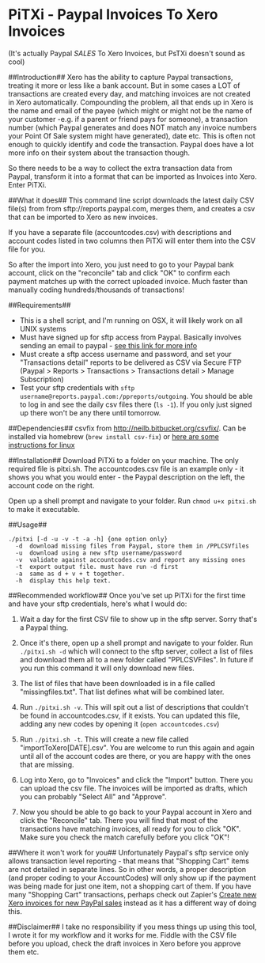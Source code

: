# PiTXi - Paypal Invoices To Xero Invoices #
(It's actually Paypal _SALES_ To Xero Invoices, but PsTXi doesn't sound as cool)

##Introduction##
Xero has the ability to capture Paypal transactions, treating it more or less like a bank account. But in some cases a LOT of transactions are created every day, and matching invoices are not created in Xero automatically. Compounding the problem, all that ends up in Xero is the name and email of the payee (which might or might not be the name of your customer -e.g. if a parent or friend pays for someone), a transaction number (which Paypal generates and does NOT match any invoice numbers your Point Of Sale system might have generated), date etc. This is often not enough to quickly identify and code the transaction. Paypal does have a lot more info on their system about the transaction though.

So there needs to be a way to collect the extra transaction data from Paypal, transform it into a format that can be imported as Invoices into Xero. Enter PiTXi.

##What it does##
This command line script downloads the latest daily CSV file(s) from from sftp://reports.paypal.com, merges them, and creates a csv that can be imported to Xero as new invoices.

If you have a separate file (accountcodes.csv) with descriptions and account codes listed in two columns then PiTXi will enter them into the CSV file for you. 

So after the import into Xero, you just need to go to your Paypal bank account, click on the "reconcile" tab and click "OK" to confirm each payment matches up with the correct uploaded invoice. Much faster than manually coding hundreds/thousands of transactions!

##Requirements##
* This is a shell script, and I'm running on OSX, it will likely work on all UNIX systems
* Must have signed up for sftp access from Paypal. Basically involves sending an email to paypal - [see this link for more info](https://www.paypalobjects.com/webstatic/en_US/developer/docs/pdf/PP_LRD_SecureFTP.pdf)
* Must create a sftp access username and password, and set your "Transactions detail" reports to be delivered as CSV via Secure FTP (Paypal > Reports > Transactions > Transactions detail > Manage Subscription)
* Test your sftp credentials with `sftp username@reports.paypal.com:/ppreports/outgoing`. You should be able to log in and see the daily csv files there (`ls -1`). If you only just signed up there won't be any there until tomorrow.


##Dependencies##
csvfix from http://neilb.bitbucket.org/csvfix/. Can be installed via homebrew (`brew install csv-fix`) or [here are some instructions for linux](http://www.interesting2me.com/install-csvfix-ubuntu/)

##Installation##
Download PiTXi to a folder on your machine. The only required file is pitxi.sh. The accountcodes.csv file is an example only - it shows you what you would enter - the Paypal description on the left, the account code on the right.

Open up a shell prompt and navigate to your folder. Run `chmod u+x pitxi.sh` to make it executable.

##Usage##
```
./pitxi [-d -u -v -t -a -h] {one option only}
  -d  download missing files from Paypal, store them in /PPLCSVfiles
  -u  download using a new sftp username/password
  -v  validate against accountcodes.csv and report any missing ones
  -t  export output file. must have run -d first
  -a  same as d + v + t together.
  -h  display this help text.
```

##Recommended workflow##
Once you've set up PiTXi for the first time and have your sftp credentials, here's what I would do:

1.  Wait a day for the first CSV file to show up in the sftp server. Sorry that's a Paypal thing.

2.  Once it's there, open up a shell prompt and navigate to your folder. Run `./pitxi.sh -d` which will connect to the sftp server, collect a list of files and download them all to a new folder called "PPLCSVFiles". In future if you run this command it will only download new files.

3.  The list of files that have been downloaded is in a file called "missingfiles.txt". That list defines what will be combined later.

4.  Run `./pitxi.sh -v`. This will spit out a list of descriptions that couldn't be found in accountcodes.csv, if it exists. You can updated this file, adding any new codes by opening it (`open accountcodes.csv`)

5.  Run `./pitxi.sh -t`. This will create a new file called "importToXero[DATE].csv". You are welcome to run this again and again until all of the account codes are there, or you are happy with the ones that are missing.

6.  Log into Xero, go to "Invoices" and click the "Import" button. There you can upload the csv file. The invoices will be imported as drafts, which you can probably "Select All" and "Approve".

7.  Now you should be able to go back to your Paypal account in Xero and click the "Reconcile" tab. There you will find that most of the transactions have matching invoices, all ready for you to click "OK". Make sure you check the match carefully before you click "OK"!

##Where it won't work for you##
Unfortunately Paypal's sftp service only allows transaction level reporting - that means that "Shopping Cart" items are not detailed in separate lines. So in other words, a proper description (and proper coding to your AccountCodes) will only show up if the payment was being made for just one item, not a shopping cart of them. If you have many "Shopping Cart" transactions, perhaps check out Zapier's [Create new Xero invoices for new PayPal sales](https://zapier.com/zapbook/zaps/2122/create-new-xero-invoices-for-new-paypal-sales/) instead as it has a different way of doing this.

##Disclaimer##
I take no responsibility if you mess things up using this tool, I wrote it for my workflow and it works for me. Fiddle with the CSV file before you upload, check the draft invoices in Xero before you approve them etc.
